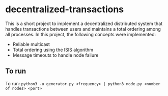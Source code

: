 # decentralized-transactions
This is a short project to implement a decentralized distributed system that handles transactions between users and maintains a total ordering among all processes. In this project, the following concepts were implemented:
* Reliable multicast
* Total ordering using the ISIS algorithm 
* Message timeouts to handle node failure

## To run
To run: `python3 -u generator.py <frequency> | python3 node.py <number of nodes> <port>`
